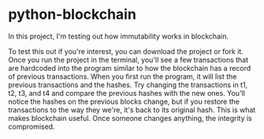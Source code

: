 # python-blockchain

In this project, I'm testing out how immutability works in blockchain. 

To test this out if you're interest, you can download the project or fork it. Once you run the project in the terminal, you'll see a few transactions that are hardcoded into the program similar to how the blockchain has a record of previous transactions. 
When you first run the program, it will list the previous transactions and the hashes. Try changing the transactions in t1, t2, t3, and t4 and compare the previous hashes with the new ones. 
You'll notice the hashes on the previous blocks change, but if you restore the transactions to the way they we're, it's back to its original hash. This is what makes blockchain useful. Once someone changes anything, the integrity is compromised.
